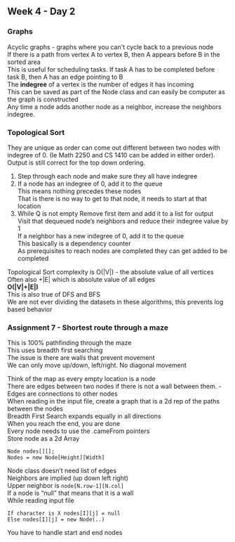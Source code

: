 ## Week 4 - Day 2
### Graphs 
Acyclic graphs - graphs where you can't cycle back to a previous node  
If there is a path from vertex A to vertex B, then A appears before B in the sorted area  
This is useful for scheduling tasks. If task A has to be completed before task B, then A has an edge pointing to B  
The **indegree** of a vertex is the number of edges it has incoming  
This can be saved as part of the Node class and can easily be computer as the graph is constructed  
Any time a node adds another node as a neighbor, increase the neighbors indegree.  

### Topological Sort
They are unique as order can come out different between two nodes with indegree of 0. (Ie Math 2250 and CS 1410 can be added in either order). Output is still correct for the top down ordering.  
1. Step through each node and make sure they all have indegree  
2. If a node has an indegree of 0, add it to the queue  
This means nothing precedes these nodes  
That is there is no way to get to that node, it needs to start at that location  
3. While Q is not empty
Remove first item and add it to a list for output  
Visit that dequeued node’s neighbors and reduce their indegree value by 1  
If a neighbor has a new indegree of 0, add it to the queue  
This basically is a dependency counter  
As prerequisites to reach nodes are completed they can get added to be completed  

Topological Sort complexity is O(|V|) - the absolute value of all vertices   
Often also +|E| which is absolute value of all edges  
**O(|V|+|E|)**  
This is also true of DFS and BFS  
We are not ever dividing the datasets in these algorithms, this prevents log based behavior  

### Assignment 7 - Shortest route through a maze
This is 100% pathfinding through the maze  
This uses breadth first searching  
The issue is there are walls that prevent movement  
We can only move up/down, left/right. No diagonal movement  

Think of the map as every empty location is a node  
There are edges between two nodes if there is not a wall between them. - Edges are connections to other nodes  
When reading in the input file, create a graph that is a 2d rep of the paths between the nodes  
Breadth First Search expands equally in all directions   
When you reach the end, you are done  
Every node needs to use the .cameFrom pointers  
Store node as a 2d Array  

```
Node nodes[][];  
Nodes = new Node[Height][Width]
```

Node class doesn’t need list of edges  
Neighbors are implied (up down left right)  
Upper neighbor is ```node[N.row-1][N.col]```    
If a node is “null” that means that it is a wall  
While reading input file   

```
If character is X nodes[I][j] = null
Else nodes[I][j] = new Node(..)
```

You have to handle start and end nodes